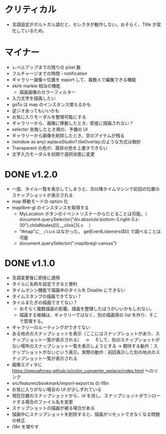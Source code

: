 # クリティカル

- 言語設定がポルトガル語だと、セレクタが動作しない。おそらく、Title が変化しているため。

# マイナー

- レベルアップまでの残りの pixel 数
- フルチャージまでの時間・notification
- ギャラリー画像＋位置を export して、複数人で編集できる機能
- skirk marble 相当の機能
  - 描画画像のカラーフィルター
- 入力文字を描画したい
- goTo は map のインスタンス使えるかも
- 逆ジオあってもいいかも
- お気に入りモーダルを整理可能にする
- ギャラリーから、画像に移動したとき、即座に描画されない？
- selector 失敗したとき用の、予備の UI
- ギャラリーから画像を削除したとき、空のアイテムが残る
- (window as any).wplaceStudio?.tileOverlay;のような方式は微妙
- Transparent の色が、既存の色を上書きできない
- 文字入力モーダルを初期で選択状態に変更

# DONE v1.2.0

- 一度、タイル一覧を表示してしまうと、次以降タイムマシンで前回の位置のスナップショットが表示される
- map 移動モードの option 化
- maplibre-gl のインスタンスを取得する
  - MyLocation ボタンのイベントリスナーからたどることは可能。（　 document.querySelector("div.absolute.bottom-3.right-3.z-30").childNodes[0].\_\_click[3].v 　）
  - "#map"に`__click` はなかった。 getEventListeners($0) で調べることは可能
  - document.querySelector(".maplibregl-canvas")

# DONE v1.1.0

- 言語変更後に即座に適用
- タイルに名称を設定できると便利
- タイムマシン機能で描画中のタイルを Disable にできない
- タイムスタンプの描画できてない？
- タイルまたぎの描画できてない？
  - おそらく複数描画の影響。描画を整理したほうがいいかもしれない。
  - 描画する候補は、ギャラリーではなく、別の描画用の list を作り、そこで管理する。
- ギャラリーのルーティングができてない
- ある地点のスナップショットを表示（ここにはスナップショットがあり、スナップショット一覧が表示される）　 → 　そして、別のスナップショットがない場所のスナップショット一覧を表示しようとする → 期待する動作：スナップショットがないという表示。実際の動作：前回表示した別の地点のスナップショット一覧が表示される
- 画像エディタに https://pepoafonso.github.io/color_converter_wplace/index.html へのリンク
- src/features/bookmark/import-export.ts の i18n
- お気に入りがない場合の UI が少しずれている
- 現在位置のスナップショットから、id を消し、スナップショットダウンロードする場合のファイル名を変更
- スナップショットの描画が被る場合がある
- 描画中にスナップショットを削除すると、描画がリセットできなくなる問題の修正
- i18n を増やす
